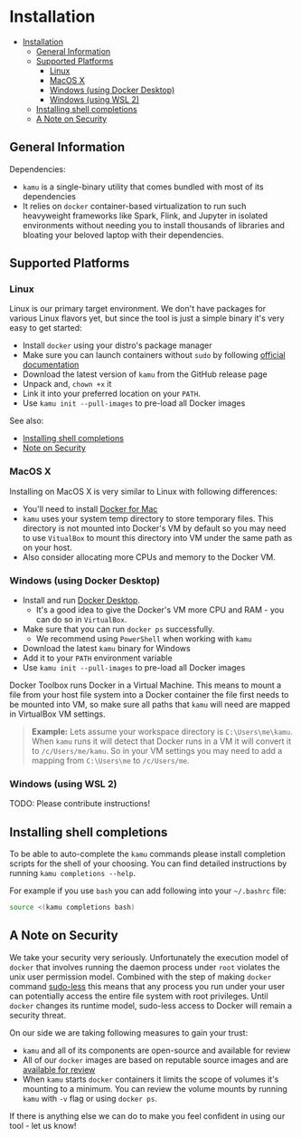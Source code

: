 # Installation

- [Installation](#installation)
  - [General Information](#general-information)
  - [Supported Platforms](#supported-platforms)
    - [Linux](#linux)
    - [MacOS X](#macos-x)
    - [Windows (using Docker Desktop)](#windows-using-docker-desktop)
    - [Windows (using WSL 2)](#windows-using-wsl-2)
  - [Installing shell completions](#installing-shell-completions)
  - [A Note on Security](#a-note-on-security)


## General Information
Dependencies:

- `kamu` is a single-binary utility that comes bundled with most of its dependencies
- It relies on `docker` container-based virtualization to run such heavyweight frameworks like Spark, Flink, and Jupyter in isolated environments without needing you to install thousands of libraries and bloating your beloved laptop with their dependencies.


## Supported Platforms

### Linux
Linux is our primary target environment. We don't have packages for various Linux flavors yet, but since the tool is just a simple binary it's very easy to get started:
- Install `docker` using your distro's package manager
- Make sure you can launch containers without `sudo` by following [official documentation](https://docs.docker.com/engine/install/linux-postinstall/)
- Download the latest version of `kamu` from the GitHub release page
- Unpack and, `chown +x` it
- Link it into your preferred location on your `PATH`.
- Use `kamu init --pull-images` to pre-load all Docker images

See also:
* [Installing shell completions](#installing-shell-completions)
* [Note on Security](#a-note-on-security)

### MacOS X
Installing on MacOS X is very similar to Linux with following differences:
* You'll need to install [Docker for Mac](https://docs.docker.com/docker-for-mac/install/)
* `kamu` uses your system temp directory to store temporary files. This directory is not mounted into Docker's VM by default so you may need to use `VitualBox` to mount this directory into VM under the same path as on your host.
* Also consider allocating more CPUs and memory to the Docker VM.

### Windows (using Docker Desktop)
* Install and run [Docker Desktop](https://docs.docker.com/docker-for-windows/install/).
  * It's a good idea to give the Docker's VM more CPU and RAM - you can do so in `VirtualBox`.
* Make sure that you can run `docker ps` successfully.
  * We recommend using `PowerShell` when working with `kamu`
* Download the latest `kamu` binary for Windows
* Add it to your `PATH` environment variable
* Use `kamu init --pull-images` to pre-load all Docker images

Docker Toolbox runs Docker in a Virtual Machine. This means to mount a file from your host file system into a Docker container the file first needs to be mounted into VM, so make sure all paths that `kamu` will need are mapped in VirtualBox VM settings.

> **Example:** Lets assume your workspace directory is `C:\Users\me\kamu`. When `kamu` runs it will detect that Docker runs in a VM it will convert it to `/c/Users/me/kamu`. So in your VM settings you may need to add a mapping from `C:\Users\me` to `/c/Users/me`.

### Windows (using WSL 2)
TODO: Please contribute instructions!


## Installing shell completions
To be able to auto-complete the `kamu` commands please install completion scripts for the shell of your choosing. You can find detailed instructions by running `kamu completions --help`.

For example if you use `bash` you can add following into your `~/.bashrc` file:

```bash
source <(kamu completions bash)
```


## A Note on Security
We take your security very seriously. Unfortunately the execution model of `docker` that involves running the daemon process under `root` violates the unix user permission model. Combined with the step of making `docker` command [sudo-less](https://docs.docker.com/engine/install/linux-postinstall/) this means that any process you run under your user can potentially access the entire file system with root privileges. Until `docker` changes its runtime model, sudo-less access to Docker will remain a security threat.

On our side we are taking following measures to gain your trust:
* `kamu` and all of its components are open-source and available for review
* All of our `docker` images are based on reputable source images and are [available for review](https://github.com/kamu-data/kamu-images)
* When `kamu` starts `docker` containers it limits the scope of volumes it's mounting to a minimum. You can review the volume mounts by running `kamu` with `-v` flag or using `docker ps`.

If there is anything else we can do to make you feel confident in using our tool - let us know!
